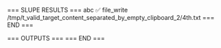 === SLUPE RESULTS ===
abc ✅ file_write /tmp/t_valid_target_content_separated_by_empty_clipboard_2/4th.txt
=== END ===

=== OUTPUTS ===
=== END ===